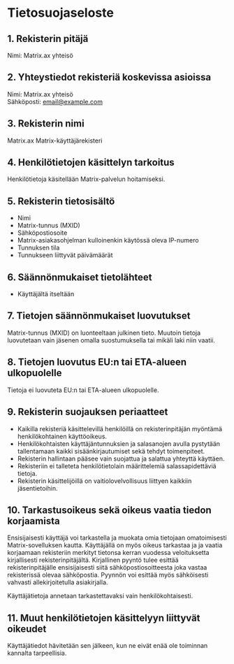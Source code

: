 # Tietosuojaseloste

## 1. Rekisterin pitäjä
Nimi: Matrix.ax yhteisö

## 2. Yhteystiedot rekisteriä koskevissa asioissa
Nimi: Matrix.ax yhteisö  
Sähköposti: email@example.com

## 3. Rekisterin nimi
Matrix.ax Matrix-käyttäjärekisteri

## 4. Henkilötietojen käsittelyn tarkoitus
Henkilötietoja käsitellään Matrix-palvelun hoitamiseksi.

## 5. Rekisterin tietosisältö
 - Nimi
 - Matrix-tunnus (MXID)
 - Sähköpostiosoite
 - Matrix-asiakasohjelman kulloinenkin käytössä oleva IP-numero
 - Tunnuksen tila
 - Tunnukseen liittyvät päivämäärät

## 6. Säännönmukaiset tietolähteet
 - Käyttäjältä itseltään

## 7. Tietojen säännönmukaiset luovutukset
Matrix-tunnus (MXID) on luonteeltaan julkinen tieto. Muutoin tietoja luovutetaan vain jäsenen omalla suostumuksella tai mikäli laki niin vaatii.

## 8. Tietojen luovutus EU:n tai ETA-alueen ulkopuolelle
Tietoja ei luovuteta EU:n tai ETA-alueen ulkopuolelle.

## 9. Rekisterin suojauksen periaatteet
 - Kaikilla rekisteriä käsittelevillä henkilöillä on rekisterinpitäjän myöntämä henkilökohtainen käyttöoikeus.
 - Henkilökohtaisten käyttäjäntunnuksien ja salasanojen avulla pystytään tallentamaan kaikki sisäänkirjautumiset sekä tehdyt toimenpiteet.
 - Rekisterin hallintaan pääsee vain suojattua ja salattua yhteyttä käyttäen.
 - Rekisteriin ei talleteta henkilötietolain määrittelemiä salassapidettäviä tietoja.
 - Rekisterin käsittelijöillä on vaitiolovelvollisuus liittyen kaikkiin jäsentietoihin.

## 10. Tarkastusoikeus sekä oikeus vaatia tiedon korjaamista
Ensisijaisesti käyttäjä voi tarkastella ja muokata omia tietojaan omatoimisesti Matrix-sovelluksen kautta. Käyttäjällä on myös oikeus tarkastaa ja ja vaatia korjaamaan rekisteriin merkityt tietonsa kerran vuodessa veloituksetta kirjallisesti rekisterinpitäjältä. Kirjallinen pyyntö tulee esittää rekisterinpitäjälle ensisijaisesti siitä sähköpostiosoitteesta joka vastaa rekisterissä olevaa sähköpostia. Pyynnön voi esittää myös sähköisesti vahvasti allekirjoitetulla asiakirjalla.

Käyttäjätietoja annetaan tarkastettavaksi vain henkilökohtaisesti.

## 11. Muut henkilötietojen käsittelyyn liittyvät oikeudet
Käyttäjätiedot hävitetään sen jälkeen, kun ne eivät enää ole toiminnan kannalta tarpeellisia.
